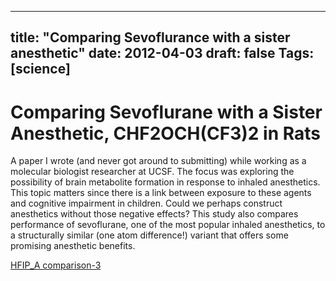 
---
title: "Comparing Sevoflurance with a sister anesthetic"
date: 2012-04-03
draft: false
Tags: [science]
---


# Comparing Sevoflurane with a Sister Anesthetic, CHF2OCH(CF3)2 in Rats

A paper I wrote (and never got around to submitting) while working as a molecular biologist researcher at UCSF. The focus was exploring the possibility of brain metabolite formation in response to inhaled anesthetics. This topic matters since there is a link between exposure to these agents and cognitive impairment in children. Could we perhaps construct anesthetics without those negative effects? 
This study also compares performance of sevoflurane, one of the most popular inhaled anesthetics, to a structurally similar (one atom difference!) variant that offers some promising anesthetic benefits.


[HFIP_A comparison-3](/hfip_a-comparison-3.pdf)
